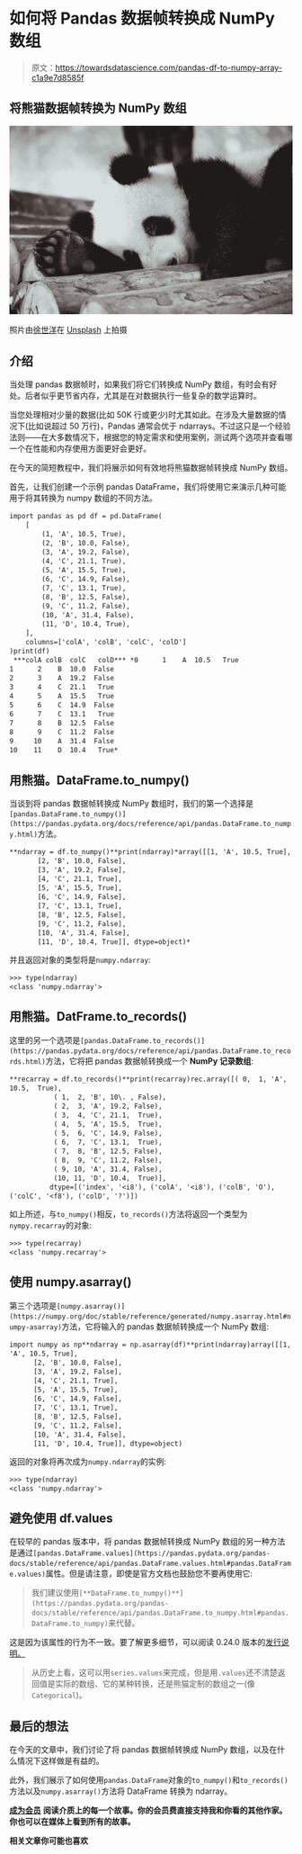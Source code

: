 # 如何将 Pandas 数据帧转换成 NumPy 数组

> 原文：<https://towardsdatascience.com/pandas-df-to-numpy-array-c1a9e7d8585f>

## 将熊猫数据帧转换为 NumPy 数组

![](img/e2df43a0ee110a2422b7afb7abd8f2ef.png)

照片由[徐世洋](https://unsplash.com/@ltmonster?utm_source=unsplash&utm_medium=referral&utm_content=creditCopyText)在 [Unsplash](https://unsplash.com/s/photos/pandas?utm_source=unsplash&utm_medium=referral&utm_content=creditCopyText) 上拍摄

## 介绍

当处理 pandas 数据帧时，如果我们将它们转换成 NumPy 数组，有时会有好处。后者似乎更节省内存，尤其是在对数据执行一些复杂的数学运算时。

当您处理相对少量的数据(比如 50K 行或更少)时尤其如此。在涉及大量数据的情况下(比如说超过 50 万行)，Pandas 通常会优于 ndarrays。不过这只是一个经验法则——在大多数情况下，根据您的特定需求和使用案例，测试两个选项并查看哪一个在性能和内存使用方面更好会更好。

在今天的简短教程中，我们将展示如何有效地将熊猫数据帧转换成 NumPy 数组。

首先，让我们创建一个示例 pandas DataFrame，我们将使用它来演示几种可能用于将其转换为 numpy 数组的不同方法。

```
import pandas as pd df = pd.DataFrame(
    [
        (1, 'A', 10.5, True),
        (2, 'B', 10.0, False),
        (3, 'A', 19.2, False),
        (4, 'C', 21.1, True),
        (5, 'A', 15.5, True),
        (6, 'C', 14.9, False),
        (7, 'C', 13.1, True),
        (8, 'B', 12.5, False),
        (9, 'C', 11.2, False),
        (10, 'A', 31.4, False),
        (11, 'D', 10.4, True),
    ],
    columns=['colA', 'colB', 'colC', 'colD']
)print(df)
 ***colA colB  colC   colD*** *0      1    A  10.5   True
1      2    B  10.0  False
2      3    A  19.2  False
3      4    C  21.1   True
4      5    A  15.5   True
5      6    C  14.9  False
6      7    C  13.1   True
7      8    B  12.5  False
8      9    C  11.2  False
9     10    A  31.4  False
10    11    D  10.4   True*
```

## 用熊猫。DataFrame.to_numpy()

当谈到将 pandas 数据帧转换成 NumPy 数组时，我们的第一个选择是`[pandas.DataFrame.to_numpy()](https://pandas.pydata.org/docs/reference/api/pandas.DataFrame.to_numpy.html)`方法。

```
**ndarray = df.to_numpy()**print(ndarray)*array([[1, 'A', 10.5, True],
       [2, 'B', 10.0, False],
       [3, 'A', 19.2, False],
       [4, 'C', 21.1, True],
       [5, 'A', 15.5, True],
       [6, 'C', 14.9, False],
       [7, 'C', 13.1, True],
       [8, 'B', 12.5, False],
       [9, 'C', 11.2, False],
       [10, 'A', 31.4, False],
       [11, 'D', 10.4, True]], dtype=object)*
```

并且返回对象的类型将是`numpy.ndarray`:

```
>>> type(ndarray)
<class 'numpy.ndarray'>
```

## 用熊猫。DatFrame.to_records()

这里的另一个选项是`[pandas.DataFrame.to_records()](https://pandas.pydata.org/docs/reference/api/pandas.DataFrame.to_records.html)`方法，它将把 pandas 数据帧转换成一个 **NumPy 记录数组**:

```
**recarray = df.to_records()**print(recarray)rec.array([( 0,  1, 'A', 10.5,  True), 
           ( 1,  2, 'B', 10\. , False),
           ( 2,  3, 'A', 19.2, False), 
           ( 3,  4, 'C', 21.1,  True),
           ( 4,  5, 'A', 15.5,  True), 
           ( 5,  6, 'C', 14.9, False),
           ( 6,  7, 'C', 13.1,  True), 
           ( 7,  8, 'B', 12.5, False),
           ( 8,  9, 'C', 11.2, False), 
           ( 9, 10, 'A', 31.4, False),
           (10, 11, 'D', 10.4,  True)],
          dtype=[('index', '<i8'), ('colA', '<i8'), ('colB', 'O'), ('colC', '<f8'), ('colD', '?')])
```

如上所述，与`to_numpy()`相反，`to_records()`方法将返回一个类型为`nympy.recarray`的对象:

```
>>> type(recarray)
<class 'numpy.recarray'>
```

## 使用 numpy.asarray()

第三个选项是`[numpy.asarray()](https://numpy.org/doc/stable/reference/generated/numpy.asarray.html#numpy-asarray)`方法，它将输入的 pandas 数据帧转换成一个 NumPy 数组:

```
import numpy as np**ndarray = np.asarray(df)**print(ndarray)array([[1, 'A', 10.5, True],
      [2, 'B', 10.0, False],
      [3, 'A', 19.2, False],
      [4, 'C', 21.1, True],
      [5, 'A', 15.5, True], 
      [6, 'C', 14.9, False],
      [7, 'C', 13.1, True],
      [8, 'B', 12.5, False],
      [9, 'C', 11.2, False],
      [10, 'A', 31.4, False],
      [11, 'D', 10.4, True]], dtype=object)
```

返回的对象将再次成为`numpy.ndarray`的实例:

```
>>> type(ndarray)
<class 'numpy.ndarray'>
```

## 避免使用 df.values

在较早的 pandas 版本中，将 pandas 数据帧转换成 NumPy 数组的另一种方法是通过`[pandas.DataFrame.values](https://pandas.pydata.org/pandas-docs/stable/reference/api/pandas.DataFrame.values.html#pandas.DataFrame.values)`属性。但是请注意，即使是官方文档也鼓励您不要再使用它:

> 我们建议使用`[**DataFrame.to_numpy()**](https://pandas.pydata.org/pandas-docs/stable/reference/api/pandas.DataFrame.to_numpy.html#pandas.DataFrame.to_numpy)`来代替。

这是因为该属性的行为不一致。要了解更多细节，可以阅读 0.24.0 版本的[发行说明。](https://pandas-docs.github.io/pandas-docs-travis/whatsnew/v0.24.0.html#accessing-the-values-in-a-series-or-index)

> 从历史上看，这可以用`series.values`来完成，但是用`.values`还不清楚返回值是实际的数组、它的某种转换，还是熊猫定制的数组之一(像`Categorical`)。

## 最后的想法

在今天的文章中，我们讨论了将 pandas 数据帧转换成 NumPy 数组，以及在什么情况下这样做是有益的。

此外，我们展示了如何使用`pandas.DataFrame`对象的`to_numpy()`和`to_records()`方法以及`numpy.asarray()`方法将 DataFrame 转换为 ndarray。

[**成为会员**](https://gmyrianthous.medium.com/membership) **阅读介质上的每一个故事。你的会员费直接支持我和你看的其他作家。你也可以在媒体上看到所有的故事。**

[](https://gmyrianthous.medium.com/membership)  

**相关文章你可能也喜欢**

[](/how-to-efficiently-convert-a-pyspark-dataframe-to-pandas-8bda2c3875c3)  [](/how-to-merge-pandas-dataframes-221e49c41bec)  [](/random-seed-numpy-786cf7876a5f) 